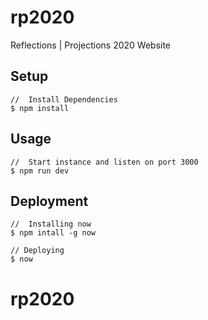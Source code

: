 # rp2020
Reflections | Projections 2020 Website

## Setup
```
//  Install Dependencies
$ npm install
```

## Usage
```
//  Start instance and listen on port 3000
$ npm run dev
```

## Deployment
```
//  Installing now
$ npm intall -g now

// Deploying
$ now
```
# rp2020
